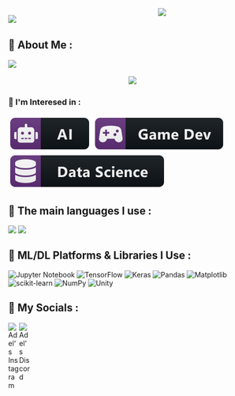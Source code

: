 <img align='right' src='https://user-images.githubusercontent.com/5713670/87202985-820dcb80-c2b6-11ea-9f56-7ec461c497c3.gif' width='200'>

![](https://visitor-badge.glitch.me/badge?page_id=AIMMER99)
<summary><h2>🌱 About Me :</h2>   <img src="https://media.giphy.com/media/WUlplcMpOCEmTGBtBW/giphy.gif" width="30"></summary>
<p align="center">
    <img src="https://readme-typing-svg.demolab.com/?lines=Hey%20My%20Name%20Is%20Adel;I%20am%20a%20Machine%2FDeep%20Learning%20Student;%20I%20am%20Currently%20Learning%20to%20use%20AI%20in%20Game%20Developement;Using%20Unity.&font=Fira%20Code&center=true&width=750&height=45&color=f75c7e&vCenter=true&pause=1000&size=22" /></p>


<summary><h3>🌠 I'm Interesed in :</h3></summary>
<p><img src="https://github.com/MikeCodesDotNET/ColoredBadges/blob/4a38660afb7be89a6032218589b4454a1285c7f8/svg/dev/misc/ai.svg" alt="ai" style="vertical-align:top; margin:6px 4px">
<img src="https://github.com/MikeCodesDotNET/ColoredBadges/blob/4a38660afb7be89a6032218589b4454a1285c7f8/svg/dev/misc/gamedev.svg" alt="gamedev" style="vertical-align:top; margin:6px 4px">
<img src="https://github.com/MikeCodesDotNET/ColoredBadges/blob/4a38660afb7be89a6032218589b4454a1285c7f8/svg/dev/misc/datascience.svg" alt="datascience" style="vertical-align:top; margin:6px 4px"></p

<summary><h2>🌠 The main languages I use : </h2></summary>
<p><img src="https://raw.githubusercontent.com/rahul-jha98/github_readme_icons/main/language_and_tools/square/python/python.svg" height="42">
<img src="https://cdn.worldvectorlogo.com/logos/c--4.svg" height="42"></p>

<summary><h2>🌠 ML/DL Platforms & Libraries I Use : </h2></summary>

![Jupyter Notebook](https://img.shields.io/badge/jupyter-%23FA0F00.svg?style=for-the-badge&logo=jupyter&logoColor=white)
![TensorFlow](https://img.shields.io/badge/TensorFlow-%23FF6F00.svg?style=for-the-badge&logo=TensorFlow&logoColor=white)
![Keras](https://img.shields.io/badge/Keras-%23D00000.svg?style=for-the-badge&logo=Keras&logoColor=white)
![Pandas](https://img.shields.io/badge/pandas-%23150458.svg?style=for-the-badge&logo=pandas&logoColor=white)
![Matplotlib](https://img.shields.io/badge/Matplotlib-%23ffffff.svg?style=for-the-badge&logo=Matplotlib&logoColor=black)
![scikit-learn](https://img.shields.io/badge/scikit--learn-%23F7931E.svg?style=for-the-badge&logo=scikit-learn&logoColor=white)
![NumPy](https://img.shields.io/badge/numpy-%23013243.svg?style=for-the-badge&logo=numpy&logoColor=white)
![Unity](https://img.shields.io/badge/unity-%23000000.svg?style=for-the-badge&logo=unity&logoColor=white)


  













<summary><h2>🌠 My Socials :</h2></summary>

<a href="https://www.instagram.com/adel.frd/"><img align="left" alt="Adel's Instagram" width="22px" src="https://raw.githubusercontent.com/hussainweb/hussainweb/main/icons/instagram.png" /></a>
<a href="https://discord.gg/7vBgs8rD"><img align="left" alt="Adel's Discord" width="22px" src="https://raw.githubusercontent.com/peterthehan/peterthehan/master/assets/discord.svg" /></a>



<!---
AIMMER99/AIMMER99 is a ✨ special ✨ repository because its `README.md` (this file) appears on your GitHub profile.
You can click the Preview link to take a look at your changes.
--->

